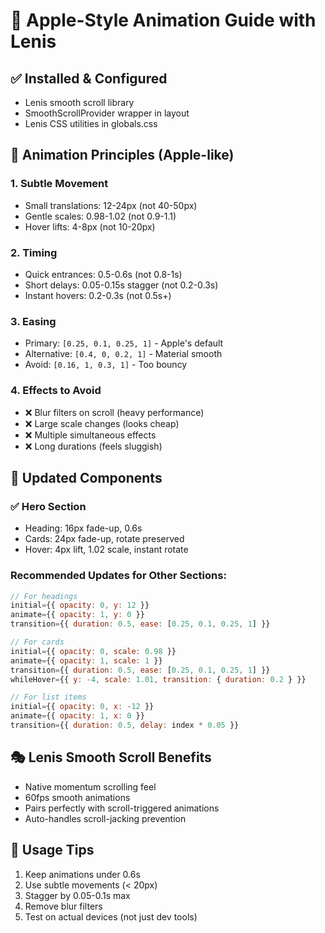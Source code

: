 # 🎨 Apple-Style Animation Guide with Lenis

## ✅ Installed & Configured
- Lenis smooth scroll library
- SmoothScrollProvider wrapper in layout
- Lenis CSS utilities in globals.css

## 🎯 Animation Principles (Apple-like)

### 1. **Subtle Movement**
- Small translations: 12-24px (not 40-50px)
- Gentle scales: 0.98-1.02 (not 0.9-1.1)
- Hover lifts: 4-8px (not 10-20px)

### 2. **Timing**
- Quick entrances: 0.5-0.6s (not 0.8-1s)
- Short delays: 0.05-0.15s stagger (not 0.2-0.3s)
- Instant hovers: 0.2-0.3s (not 0.5s+)

### 3. **Easing**
- Primary: `[0.25, 0.1, 0.25, 1]` - Apple's default
- Alternative: `[0.4, 0, 0.2, 1]` - Material smooth
- Avoid: `[0.16, 1, 0.3, 1]` - Too bouncy

### 4. **Effects to Avoid**
- ❌ Blur filters on scroll (heavy performance)
- ❌ Large scale changes (looks cheap)
- ❌ Multiple simultaneous effects
- ❌ Long durations (feels sluggish)

## 📝 Updated Components

### ✅ Hero Section
- Heading: 16px fade-up, 0.6s
- Cards: 24px fade-up, rotate preserved
- Hover: 4px lift, 1.02 scale, instant rotate

### Recommended Updates for Other Sections:

```javascript
// For headings
initial={{ opacity: 0, y: 12 }}
animate={{ opacity: 1, y: 0 }}
transition={{ duration: 0.5, ease: [0.25, 0.1, 0.25, 1] }}

// For cards
initial={{ opacity: 0, scale: 0.98 }}
animate={{ opacity: 1, scale: 1 }}
transition={{ duration: 0.5, ease: [0.25, 0.1, 0.25, 1] }}
whileHover={{ y: -4, scale: 1.01, transition: { duration: 0.2 } }}

// For list items
initial={{ opacity: 0, x: -12 }}
animate={{ opacity: 1, x: 0 }}
transition={{ duration: 0.5, delay: index * 0.05 }}
```

## 🎭 Lenis Smooth Scroll Benefits
- Native momentum scrolling feel
- 60fps smooth animations
- Pairs perfectly with scroll-triggered animations
- Auto-handles scroll-jacking prevention

## 🔧 Usage Tips
1. Keep animations under 0.6s
2. Use subtle movements (< 20px)
3. Stagger by 0.05-0.1s max
4. Remove blur filters
5. Test on actual devices (not just dev tools)
